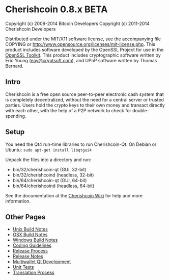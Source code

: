 Cherishcoin 0.8.x BETA
====================

Copyright (c) 2009-2014 Bitcoin Developers
Copyright (c) 2011-2014 Cherishcoin Developers

Distributed under the MIT/X11 software license, see the accompanying
file COPYING or http://www.opensource.org/licenses/mit-license.php.
This product includes software developed by the OpenSSL Project for use in the [OpenSSL Toolkit](http://www.openssl.org/). This product includes
cryptographic software written by Eric Young ([eay@cryptsoft.com](mailto:eay@cryptsoft.com)), and UPnP software written by Thomas Bernard.


Intro
---------------------
Cherishcoin is a free open source peer-to-peer electronic cash system that is
completely decentralized, without the need for a central server or trusted
parties.  Users hold the crypto keys to their own money and transact directly
with each other, with the help of a P2P network to check for double-spending.


Setup
---------------------
You need the Qt4 run-time libraries to run Cherishcoin-Qt. On Debian or Ubuntu:
	`sudo apt-get install libqtgui4`

Unpack the files into a directory and run:

- bin/32/cherishcoin-qt (GUI, 32-bit)
- bin/32/cherishcoind (headless, 32-bit)
- bin/64/cherishcoin-qt (GUI, 64-bit)
- bin/64/cherishcoind (headless, 64-bit)

See the documentation at the [Cherishcoin Wiki](http://cherishcoin.info)
for help and more information.


Other Pages
---------------------
- [Unix Build Notes](build-unix.md)
- [OSX Build Notes](build-osx.md)
- [Windows Build Notes](build-msw.md)
- [Coding Guidelines](coding.md)
- [Release Process](release-process.md)
- [Release Notes](release-notes.md)
- [Multiwallet Qt Development](multiwallet-qt.md)
- [Unit Tests](unit-tests.md)
- [Translation Process](translation_process.md)
